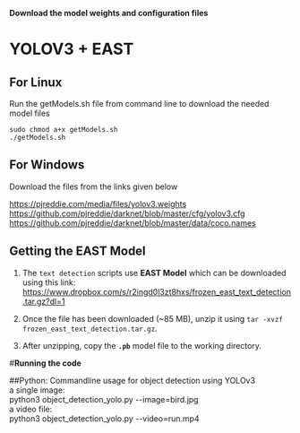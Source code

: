 ****Download the model weights and configuration files****
# YOLOV3 + EAST
##  For Linux
Run the getModels.sh file from command line to download the needed model files

	sudo chmod a+x getModels.sh
	./getModels.sh

##  For Windows
Download the files from the links given below

https://pjreddie.com/media/files/yolov3.weights
https://github.com/pjreddie/darknet/blob/master/cfg/yolov3.cfg
https://github.com/pjreddie/darknet/blob/master/data/coco.names


## Getting the EAST Model

1. The `text detection` scripts use **EAST Model** which can be downloaded using this link: https://www.dropbox.com/s/r2ingd0l3zt8hxs/frozen_east_text_detection.tar.gz?dl=1

2. Once the file has been downloaded (~85 MB), unzip it using `tar -xvzf frozen_east_text_detection.tar.gz`.

3. After unzipping, copy the **`.pb`** model file to the working directory.

#**Running the code**

##Python:
Commandline usage for object detection using YOLOv3  
a single image:  
	python3 object_detection_yolo.py --image=bird.jpg  
a video file:  
	python3 object_detection_yolo.py --video=run.mp4  
